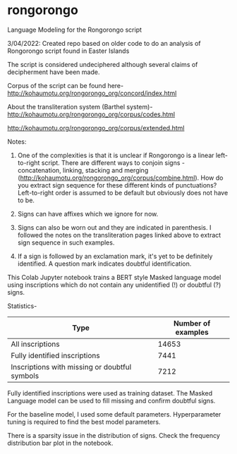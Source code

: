 # rongorongo
Language Modeling for the Rongorongo script


3/04/2022: Created repo based on older code to do an analysis of Rongorongo script found in Easter Islands

The script is considered undeciphered although several claims of decipherment have been made. 

Corpus of the script can be found here- http://kohaumotu.org/rongorongo_org/concord/index.html

About the transliteration system (Barthel system)- http://kohaumotu.org/rongorongo_org/corpus/codes.html

http://kohaumotu.org/rongorongo_org/corpus/extended.html

Notes: 

1. One of the complexities is that it is unclear if Rongorongo is a linear left-to-right script. There are different ways to conjoin signs - concatenation, linking, stacking and merging (http://kohaumotu.org/rongorongo_org/corpus/combine.html). How do you extract sign sequence for these different kinds of punctuations? Left-to-right order is assumed to be default but obviously does not have to be. 

2. Signs can have affixes which we ignore for now. 

3. Signs can also be worn out and they are indicated in parenthesis. I followed the notes on the transliteration pages linked above to extract sign sequence in such examples. 

4. If a sign is followed by an exclamation mark, it's yet to be definitely identified. A question mark indicates doubtful identification.

This Colab Jupyter notebook trains a BERT style Masked language model using inscriptions which do not contain any unidentified (!) or doubtful (?) signs.

Statistics- 

| Type  | Number of examples |
| ------------- | ------------- |
| All inscriptions | 14653 |
| Fully identified inscriptions | 7441 |
| Inscriptions with missing or doubtful symbols | 7212 |

Fully identified inscriptions were used as training dataset. The Masked Language model can be used to fill missing and confirm doubtful signs. 

For the baseline model, I used some default parameters. Hyperparameter tuning is required to find the best model parameters.

There is a sparsity issue in the distribution of signs. Check the frequency distribution bar plot in the notebook. 


